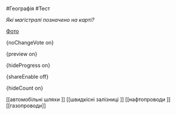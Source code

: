 #Географія #Тест

*Які магістралі позначено на карті?*

[Фото](https://zno.osvita.ua//doc/images/znotest/103/10354/311_1.jpg)

{noChangeVote on}

{preview on}

{hideProgress on}

{shareEnable off}

{hideCount on}

[[автомобільні шляхи ]]
[[швидкісні залізниці ]]
[[нафтопроводи ]]
[[газопроводи]]
